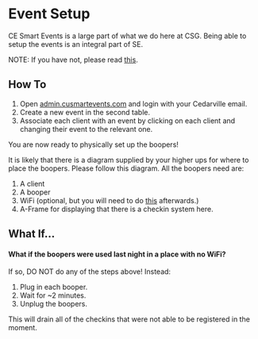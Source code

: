 # Event Setup

CE Smart Events is a large part of what we do here at CSG. Being able to setup the events is an integral part of SE.

NOTE: If you have not, please read [this](#what-if-the-boopers-were-used-last-night-in-a-place-with-no-wifi).

## How To

1. Open [admin.cusmartevents.com](admin.cusmartevents.com) and login with your Cedarville email.
2. Create a new event in the second table.
3. Associate each client with an event by clicking on each client and changing their event to the relevant one.

You are now ready to physically set up the boopers!

It is likely that there is a diagram supplied by your higher ups for where to place the boopers. Please follow this diagram. All the boopers need are:

1. A client
2. A booper
3. WiFi (optional, but you will need to do [this](#what-if-the-boopers-were-used-last-night-in-a-place-with-no-wifi) afterwards.)
4. A-Frame for displaying that there is a checkin system here.

## What If...

#### What if the boopers were used last night in a place with no WiFi?

If so, DO NOT do any of the steps above! Instead:

1. Plug in each booper.
2. Wait for ~2 minutes.
3. Unplug the boopers.

This will drain all of the checkins that were not able to be registered in the moment.